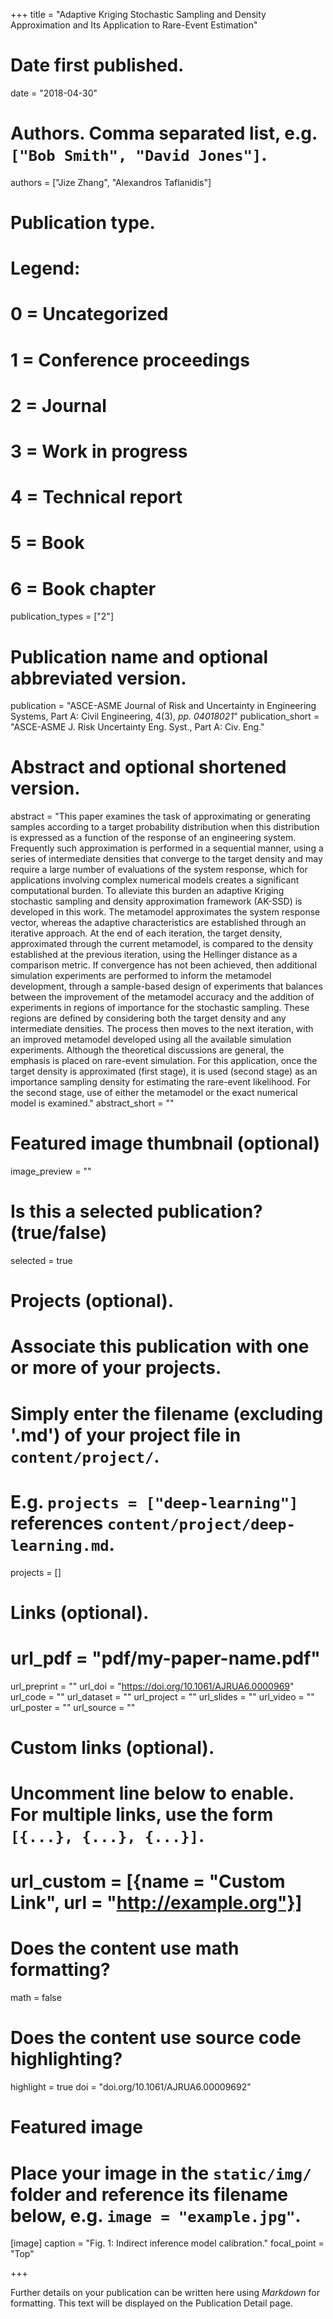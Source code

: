+++
title = "Adaptive Kriging Stochastic Sampling and Density Approximation and Its Application to Rare-Event Estimation"

# Date first published.
date = "2018-04-30"

# Authors. Comma separated list, e.g. `["Bob Smith", "David Jones"]`.
authors = ["Jize Zhang", "Alexandros Taflanidis"]

# Publication type.
# Legend:
# 0 = Uncategorized
# 1 = Conference proceedings
# 2 = Journal
# 3 = Work in progress
# 4 = Technical report
# 5 = Book
# 6 = Book chapter
publication_types = ["2"]

# Publication name and optional abbreviated version.
publication = "ASCE-ASME Journal of Risk and Uncertainty in Engineering Systems, Part A: Civil Engineering, 4(3), _pp. 04018021_"
publication_short = "ASCE-ASME J. Risk Uncertainty Eng. Syst., Part A: Civ. Eng."

# Abstract and optional shortened version.
abstract = "This paper examines the task of approximating or generating samples according to a target probability distribution when this distribution is expressed as a function of the response of an engineering system. Frequently such approximation is performed in a sequential manner, using a series of intermediate densities that converge to the target density and may require a large number of evaluations of the system response, which for applications involving complex numerical models creates a significant computational burden. To alleviate this burden an adaptive Kriging stochastic sampling and density approximation framework (AK-SSD) is developed in this work. The metamodel approximates the system response vector, whereas the adaptive characteristics are established through an iterative approach. At the end of each iteration, the target density, approximated through the current metamodel, is compared to the density established at the previous iteration, using the Hellinger distance as a comparison metric. If convergence has not been achieved, then additional simulation experiments are performed to inform the metamodel development, through a sample-based design of experiments that balances between the improvement of the metamodel accuracy and the addition of experiments in regions of importance for the stochastic sampling. These regions are defined by considering both the target density and any intermediate densities. The process then moves to the next iteration, with an improved metamodel developed using all the available simulation experiments. Although the theoretical discussions are general, the emphasis is placed on rare-event simulation. For this application, once the target density is approximated (first stage), it is used (second stage) as an importance sampling density for estimating the rare-event likelihood. For the second stage, use of either the metamodel or the exact numerical model is examined."
abstract_short = ""

# Featured image thumbnail (optional)
image_preview = ""

# Is this a selected publication? (true/false)
selected = true

# Projects (optional).
#   Associate this publication with one or more of your projects.
#   Simply enter the filename (excluding '.md') of your project file in `content/project/`.
#   E.g. `projects = ["deep-learning"]` references `content/project/deep-learning.md`.
projects = []

# Links (optional).
# url_pdf = "pdf/my-paper-name.pdf"
url_preprint = ""
url_doi = "https://doi.org/10.1061/AJRUA6.0000969"
url_code = ""
url_dataset = ""
url_project = ""
url_slides = ""
url_video = ""
url_poster = ""
url_source = ""

# Custom links (optional).
#   Uncomment line below to enable. For multiple links, use the form `[{...}, {...}, {...}]`.
# url_custom = [{name = "Custom Link", url = "http://example.org"}]

# Does the content use math formatting?
math = false

# Does the content use source code highlighting?
highlight = true
doi = "doi.org/10.1061/AJRUA6.00009692"
# Featured image
# Place your image in the `static/img/` folder and reference its filename below, e.g. `image = "example.jpg"`.
[image]
caption = "Fig. 1: Indirect inference model calibration."
focal_point = "Top"

+++

Further details on your publication can be written here using *Markdown* for formatting. This text will be displayed on the Publication Detail page.
